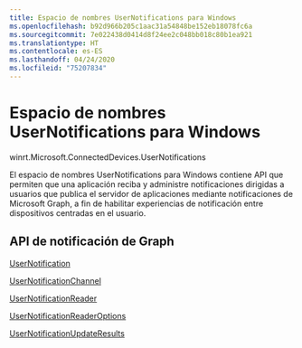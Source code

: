 ```yaml
---
title: Espacio de nombres UserNotifications para Windows
ms.openlocfilehash: b92d966b205c1aac31a54848be152eb18078fc6a
ms.sourcegitcommit: 7e022438d0414d8f24ee2c048bb018c80b1ea921
ms.translationtype: HT
ms.contentlocale: es-ES
ms.lasthandoff: 04/24/2020
ms.locfileid: "75207834"
---
```

# <a name="usernotifications-namespace-for-windows"></a>Espacio de nombres UserNotifications para Windows
winrt.Microsoft.ConnectedDevices.UserNotifications

El espacio de nombres UserNotifications para Windows contiene API que permiten que una aplicación reciba y administre notificaciones dirigidas a usuarios que publica el servidor de aplicaciones mediante notificaciones de Microsoft Graph, a fin de habilitar experiencias de notificación entre dispositivos centradas en el usuario. 

## <a name="graph-notifications-apis"></a>API de notificación de Graph

[UserNotification](userNotification.md)

[UserNotificationChannel](userNotificationChannel.md)

[UserNotificationReader](userNotificationReader.md)

[UserNotificationReaderOptions](userNotificationReaderOptions.md)

[UserNotificationUpdateResults](userNotificationUpdateResults.md)

